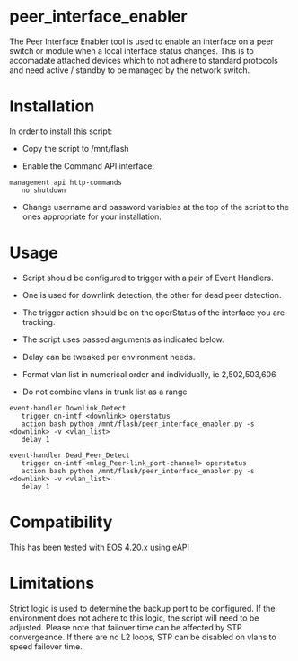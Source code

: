 # peer_interface_enabler
The Peer Interface Enabler tool is used to enable an interface on a peer switch or module when a local interface status changes.  This is to accomadate attached devices which to not adhere to standard protocols and need active / standby to be managed by the network switch.

# Installation

In order to install this script:
- Copy the script to /mnt/flash

- Enable the Command API interface:
```
management api http-commands
   no shutdown
```

- Change username and password variables at the top of the script to the ones appropriate for your installation.
         
# Usage
- Script should be configured to trigger with a pair of Event Handlers.

- One is used for downlink detection, the other for dead peer detection.

- The trigger action should be on the operStatus of the interface you are tracking.

- The script uses passed arguments as indicated below.

- Delay can be tweaked per environment needs.

- Format vlan list in numerical order and individually, ie 2,502,503,606

- Do not combine vlans in trunk list as a range
```
event-handler Downlink_Detect
   trigger on-intf <downlink> operstatus
   action bash python /mnt/flash/peer_interface_enabler.py -s <downlink> -v <vlan_list>
   delay 1

event-handler Dead_Peer_Detect
   trigger on-intf <mlag_Peer-link_port-channel> operstatus
   action bash python /mnt/flash/peer_interface_enabler.py -s <downlink> -v <vlan_list>
   delay 1
```

# Compatibility

This has been tested with EOS 4.20.x using eAPI

# Limitations

Strict logic is used to determine the backup port to be configured. If the environment does not adhere to this logic, the script will need to be adjusted.  Please note that failover time can be affected by STP convergeance.  If there are no L2 loops, STP can be disabled on vlans to speed failover time.
